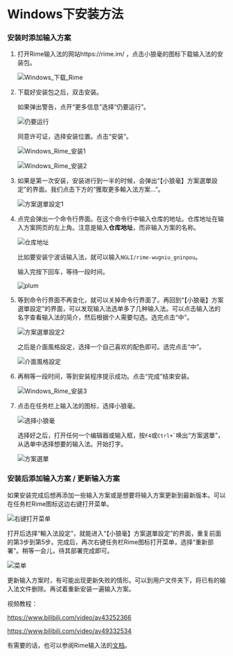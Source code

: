 # Windows下安装方法

### 安装时添加输入方案

1. 打开Rime输入法的网站https://rime.im/ ，点击小狼毫的图标下载输入法的安装包。

    ![Windows_下载_Rime](Windows.assets/Windows_下载_Rime.png)

2. 下载好安装包之后，双击安装。

    如果弹出警告，点开“更多信息”选择“仍要运行”。

    ![仍要运行](Windows.assets/仍要运行.png)

    同意许可证，选择安装位置。点击“安装”。

    ![Windows_Rime_安装1](Windows.assets/Windows_Rime_安装1.png)

    ![Windows_Rime_安装2](Windows.assets/Windows_Rime_安装2.png)

3. 如果是第一次安装，安装进行到一半的时候，会弹出“【小狼毫】方案選單設定”的界面。我们点击下方的“獲取更多輸入法方案...”。

    ![方案選單設定1](Windows.assets/方案選單設定1.png)

4. 点完会弹出一个命令行界面。在这个命令行中输入仓库的地址。仓库地址在输入方案网页的左上角。注意是输入**仓库地址**，而非输入方案的名称。

    ![仓库地址](Windows.assets/仓库地址.png)

    比如要安装宁波话输入法，就可以输入`NGLI/rime-wugniu_gninpou`。

    输入完按下回车，等待一段时间。

    ![plum](Windows.assets/plum.png)

5. 等到命令行界面不再变化，就可以关掉命令行界面了。再回到“【小狼毫】方案選單設定”的界面，可以发现输入法选单多了几种输入法。可以点击输入法的名字查看输入法的简介，然后根据个人需要勾选。选完点击“中”。

    ![方案選單設定2](Windows.assets/方案選單設定2.png)

    之后是介面風格設定，选择一个自己喜欢的配色即可。选完点击“中”。

    ![介面風格設定](Windows.assets/介面風格設定.png)

6. 再稍等一段时间，等到安装程序提示成功。点击“完成”结束安装。

    ![Windows_Rime_安装3](Windows.assets/Windows_Rime_安装3.png)

7. 点击在任务栏上输入法的图标，选择小狼毫。

    ![选择小狼毫](Windows.assets/选择小狼毫.png)

    选择好之后，打开任何一个编辑器或输入框，按`F4`或`` Ctrl+` ``唤出“方案選單”，从选单中选择想要的输入法。开始打字。

    ![方案選單](Windows.assets/方案選單.png)

### 安装后添加输入方案 / 更新输入方案

如果安装完成后想再添加一些输入方案或是想要将输入方案更新到最新版本。可以在任务栏Rime图标这边右键打开菜单。

![右键打开菜单](Windows.assets/右键打开菜单.png)

打开后选择“輸入法設定”，就能进入“【小狼毫】方案選單設定”的界面，重复前面的第3步到第5步。完成后，再次右键任务栏Rime图标打开菜单，选择“重新部署”。稍等一会儿，待其部署完成即可。

![菜单](Windows.assets/菜单.png)

更新输入方案时，有可能出现更新失败的情形。可以到用户文件夹下，将已有的输入法文件删除。再试着重新安装一遍输入方案。

视频教程：

https://www.bilibili.com/video/av43252366

https://www.bilibili.com/video/av49332534

有需要的话，也可以参阅Rime输入法的[文档](https://rime.im/docs/)。
